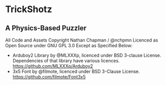 # TrickShotz
## A Physics-Based Puzzler

All Code and Assets Copyright Nathan Chapman / @nchpmn
Licenced as Open Source under GNU GPL 3.0
Except as Specified Below:

- Arduboy2 Library by @MLXXXp, licenced under BSD 3-clause License. Dependencies of that library have various licences. https://github.com/MLXXXp/Arduboy2
- 3x5 Font by @filmote, licenced under BSD 3-Clause License. https://github.com/filmote/Font3x5